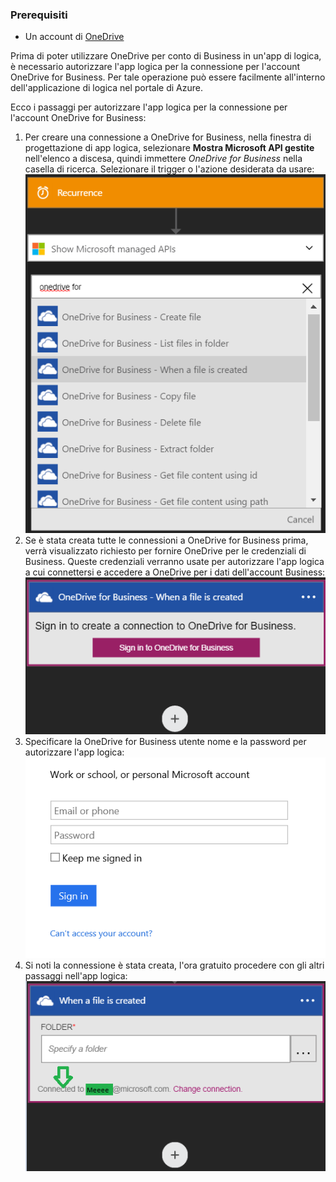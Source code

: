 ### <a name="prerequisites"></a>Prerequisiti
- Un account di [OneDrive](http://OneDrive.com) 

Prima di poter utilizzare OneDrive per conto di Business in un'app di logica, è necessario autorizzare l'app logica per la connessione per l'account OneDrive for Business. Per tale operazione può essere facilmente all'interno dell'applicazione di logica nel portale di Azure. 

Ecco i passaggi per autorizzare l'app logica per la connessione per l'account OneDrive for Business:

1. Per creare una connessione a OneDrive for Business, nella finestra di progettazione di app logica, selezionare **Mostra Microsoft API gestite** nell'elenco a discesa, quindi immettere *OneDrive for Business* nella casella di ricerca. Selezionare il trigger o l'azione desiderata da usare:  
  ![](./media/connectors-create-api-onedriveforbusiness/onedriveforbusiness-1.png)
2. Se è stata creata tutte le connessioni a OneDrive for Business prima, verrà visualizzato richiesto per fornire OneDrive per le credenziali di Business. Queste credenziali verranno usate per autorizzare l'app logica a cui connettersi e accedere a OneDrive per i dati dell'account Business:  
  ![](./media/connectors-create-api-onedriveforbusiness/onedriveforbusiness-2.png)
3. Specificare la OneDrive for Business utente nome e la password per autorizzare l'app logica:  
  ![](./media/connectors-create-api-onedriveforbusiness/onedriveforbusiness-3.png)   
4. Si noti la connessione è stata creata, l'ora gratuito procedere con gli altri passaggi nell'app logica:  
  ![](./media/connectors-create-api-onedriveforbusiness/onedriveforbusiness-4.png)   

